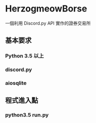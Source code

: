 # HerzogmeowBorse
一個利用 Discord.py API 實作的證券交易所

## 基本要求
### Python 3.5 以上
### discord.py
### aiosqlite

## 程式進入點
### python3.5 run.py
